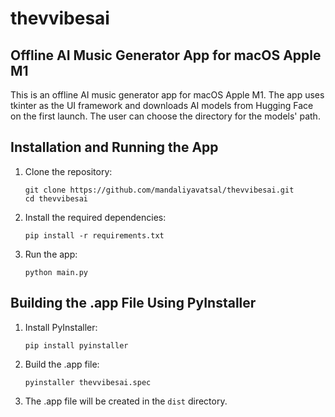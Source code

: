 # thevvibesai

## Offline AI Music Generator App for macOS Apple M1

This is an offline AI music generator app for macOS Apple M1. The app uses tkinter as the UI framework and downloads AI models from Hugging Face on the first launch. The user can choose the directory for the models' path.

## Installation and Running the App

1. Clone the repository:
   ```
   git clone https://github.com/mandaliyavatsal/thevvibesai.git
   cd thevvibesai
   ```

2. Install the required dependencies:
   ```
   pip install -r requirements.txt
   ```

3. Run the app:
   ```
   python main.py
   ```

## Building the .app File Using PyInstaller

1. Install PyInstaller:
   ```
   pip install pyinstaller
   ```

2. Build the .app file:
   ```
   pyinstaller thevvibesai.spec
   ```

3. The .app file will be created in the `dist` directory.
